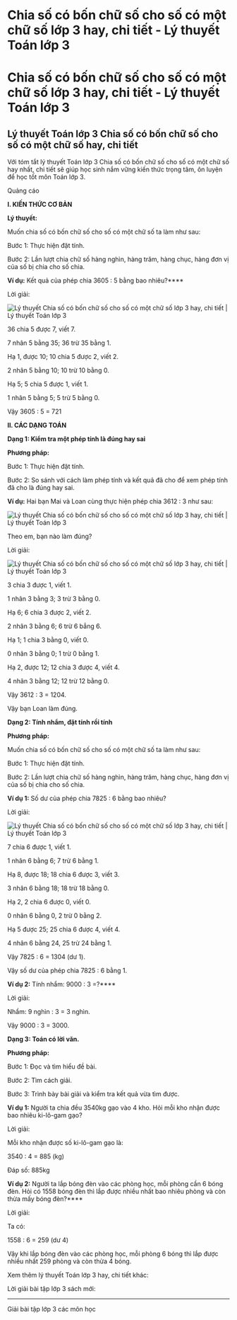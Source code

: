 # Chia số có bốn chữ số cho số có một chữ số lớp 3 hay, chi tiết - Lý thuyết Toán lớp 3

# Chia số có bốn chữ số cho số có một chữ số lớp 3 hay, chi tiết - Lý thuyết Toán lớp 3

## Lý thuyết Toán lớp 3 Chia số có bốn chữ số cho số có một chữ số hay, chi tiết

Với tóm tắt lý thuyết Toán lớp 3 Chia số có bốn chữ số cho số có một chữ số hay nhất, chi tiết sẽ giúp học sinh nắm vững kiến thức trọng tâm, ôn luyện để học tốt môn Toán lớp 3.

Quảng cáo

**I. KIẾN THỨC CƠ BẢN**

**Lý thuyết:**

Muốn chia số có bốn chữ số cho số có một chữ số ta làm như sau: 

Bước 1: Thực hiện đặt tính. 

Bước 2: Lần lượt chia chữ số hàng nghìn, hàng trăm, hàng chục, hàng đơn vị của số bị chia cho số chia.

**Ví dụ:** Kết quả của phép chia 3605 : 5 bằng bao nhiêu?****

Lời giải:

![Lý thuyết Chia số có bốn chữ số cho số có một chữ số lớp 3 hay, chi tiết | Lý thuyết Toán lớp 3](https://vietjack.com/giai-toan-lop-3/images/ly-thuyet-chia-so-co-bon-chu-so-cho-so-co-mot-chu-so-91656.png)

36 chia 5 được 7, viết 7.

7 nhân 5 bằng 35; 36 trừ 35 bằng 1.

Hạ 1, được 10; 10 chia 5 được 2, viết 2. 

2 nhân 5 bằng 10; 10 trừ 10 bằng 0.

Hạ 5; 5 chia 5 được 1, viết 1.

1 nhân 5 bằng 5; 5 trừ 5 bằng 0.

Vậy 3605 : 5 = 721

**II. CÁC DẠNG TOÁN**

**Dạng 1: Kiểm tra một phép tính là đúng hay sai**

**Phương pháp:**

Bước 1: Thực hiện đặt tính.

Bước 2: So sánh với cách làm phép tính và kết quả đã cho để xem phép tính đã cho là đúng hay sai.

**Ví dụ:** Hai bạn Mai và Loan cùng thực hiện phép chia 3612 : 3 như sau: 

![Lý thuyết Chia số có bốn chữ số cho số có một chữ số lớp 3 hay, chi tiết | Lý thuyết Toán lớp 3](https://vietjack.com/giai-toan-lop-3/images/ly-thuyet-chia-so-co-bon-chu-so-cho-so-co-mot-chu-so-91657.png)

Theo em, bạn nào làm đúng? 

Lời giải: 

![Lý thuyết Chia số có bốn chữ số cho số có một chữ số lớp 3 hay, chi tiết | Lý thuyết Toán lớp 3](https://vietjack.com/giai-toan-lop-3/images/ly-thuyet-chia-so-co-bon-chu-so-cho-so-co-mot-chu-so-91658.png)

3 chia 3 được 1, viết 1. 

1 nhân 3 bằng 3; 3 trừ 3 bằng 0.

Hạ 6; 6 chia 3 được 2, viết 2.

2 nhân 3 bằng 6; 6 trừ 6 bẳng 6.

Hạ 1; 1 chia 3 bằng 0, viết 0.

0 nhân 3 bằng 0; 1 trừ 0 bằng 1.

Hạ 2, được 12; 12 chia 3 được 4, viết 4. 

4 nhân 3 bằng 12; 12 trừ 12 bằng 0.

Vậy 3612 : 3 = 1204.

Vậy bạn Loan làm đúng.

**Dạng 2: Tính nhẩm, đặt tính rồi tính**

**Phương pháp:**

Muốn chia số có bốn chữ số cho số có một chữ số ta làm như sau: 

Bước 1: Thực hiện đặt tính. 

Bước 2: Lần lượt chia chữ số hàng nghìn, hàng trăm, hàng chục, hàng đơn vị của số bị chia cho số chia.

**Ví dụ 1:** Số dư của phép chia 7825 : 6 bằng bao nhiêu?

Lời giải: 

![Lý thuyết Chia số có bốn chữ số cho số có một chữ số lớp 3 hay, chi tiết | Lý thuyết Toán lớp 3](https://vietjack.com/giai-toan-lop-3/images/ly-thuyet-chia-so-co-bon-chu-so-cho-so-co-mot-chu-so-91659.png)

7 chia 6 được 1, viết 1.

1 nhân 6 bằng 6; 7 trừ 6 bằng 1.

Hạ 8, được 18; 18 chia 6 được 3, viết 3.

3 nhân 6 bằng 18; 18 trừ 18 bằng 0.

Hạ 2, 2 chia 6 được 0, viết 0.

0 nhân 6 bằng 0, 2 trừ 0 bằng 2.

Hạ 5 được 25; 25 chia 6 được 4, viết 4.

4 nhân 6 bằng 24, 25 trừ 24 bằng 1.

Vậy 7825 : 6 = 1304 (dư 1).

Vậy số dư của phép chia 7825 : 6 bằng 1.

**Ví dụ 2:** Tính nhẩm: 9000 : 3 =?****

Lời giải: 

Nhẩm: 9 nghìn : 3 = 3 nghìn.

Vậy 9000 : 3 = 3000.

**Dạng 3: Toán có lời văn.**

**Phương pháp:**

Bước 1: Đọc và tìm hiểu đề bài.

Bước 2: Tìm cách giải.

Bước 3: Trình bày bài giải và kiểm tra kết quả vừa tìm được.

**Ví dụ 1:** Người ta chia đều 3540kg gạo vào 4 kho. Hỏi mỗi kho nhận được bao nhiêu ki-lô-gam gạo? 

Lời giải: 

Mỗi kho nhận được số ki-lô-gam gạo là:

3540 : 4 = 885 (kg)

Đáp số: 885kg

**Ví dụ 2:** Người ta lắp bóng đèn vào các phòng học, mỗi phòng cần 6 bóng đèn. Hỏi có 1558 bóng đèn thì lắp được nhiều nhất bao nhiêu phòng và còn thừa mấy bóng đèn?****

Lời giải:

Ta có: 

1558 : 6 = 259 (dư 4)

Vậy khi lắp bóng đèn vào các phòng học, mỗi phòng 6 bóng thì lắp được nhiều nhất 259 phòng và còn thừa 4 bóng.

Xem thêm lý thuyết Toán lớp 3 hay, chi tiết khác:

Lời giải bài tập lớp 3 sách mới:

* * *

Giải bài tập lớp 3 các môn học
